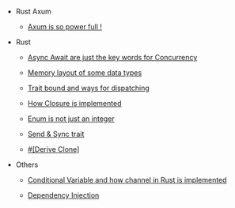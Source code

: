 
* Rust Axum

    * [Axum is so power full !](docs/rust/axum/axum.md)


* Rust

    * [Async Await are just the key words for Concurrency](docs/rust/async/async.md)
    
    * [Memory layout of some data types](docs/rust/memory_layout/memory_layout.md)
    
    * [Trait bound and ways for dispatching](docs/rust/trai_bound_and_dispatching/trai_bound_and_dispatching.md)
    
    * [How Closure is implemented](docs/rust/closure/closure.md)
    
    * [Enum is not just an integer](docs/rust/enums/enums.md)
    
    * [Send & Sync trait](docs/rust/send_sync/send_sync.md)
    
    * [#[Derive Clone]](docs/rust/clone/derive_clone.md)


* Others

    * [Conditional Variable and how channel in Rust is implemented](docs/programming_concept/conditional_variable/conditional_variable.md)

    * [Dependency Injection](docs/programming_concept/dependency_injection/dependency_injection.md)
